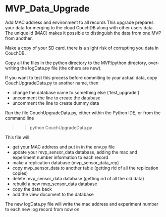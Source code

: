 # MVP_Data_Upgrade
Add MAC address and environment to all records
This upgrade prepares your data for merging to the cloud CouchDB along with other users data.  The unique id (MAC) makes it possible to distinguish the data from one MVP from another.

Make a copy of your SD card, there is a slight risk of corrupting you data in CouchDB.

Copy all the files in the python directory to the MVP/python directory, over-writing the logData.py file (the others are new).

If you want to test this process before commiting to your actual data, copy CouchUpgradeData.py to another name, then:
* change the database name to something else ('test_upgrade')
* uncomment the line to create the database
* uncomment the line to create dummy data

Run the file CouchUpgradeData.py, either within the Python IDE, or from the command line
>>python CouchUpgradeData.py

This file will:
 * get your MAC address and put in in the env.py file
 * update your mvp_sensor_data database, adding the mac and experiment number information to each record
 * make a replication database (mvp_sensor_data_rep)
 * copy mvp_sensor_data to another table (getting rid of all the replication copies)
 * delete mvp_sensor_data database (getting rid of all the old data)
 * rebuild a new mvp_sensor_data database
 * copy the data back
 * add the view document to the database
 
 The new logData.py file will write the mac address and experiment number to each new log record from now on.
